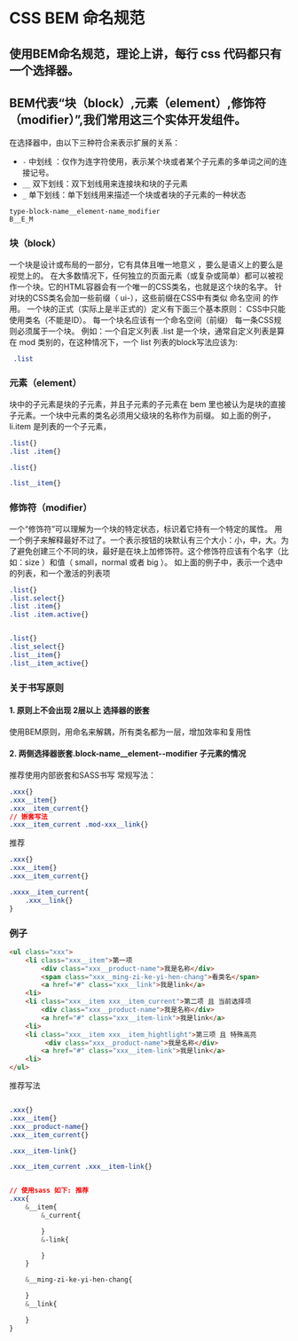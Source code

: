 # CSS BEM 命名规范
## 使用BEM命名规范，理论上讲，每行 css 代码都只有一个选择器。
## BEM代表“块（block）,元素（element）,修饰符（modifier）”,我们常用这三个实体开发组件。
在选择器中，由以下三种符合来表示扩展的关系：

>
* `-`  中划线 ：仅作为连字符使用，表示某个块或者某个子元素的多单词之间的连接记号。
* `__`  双下划线：双下划线用来连接块和块的子元素
* `_`   单下划线：单下划线用来描述一个块或者块的子元素的一种状态

`type-block-name__element-name_modifier`    
`B__E_M`


### 块（block）


一个块是设计或布局的一部分，它有具体且唯一地意义 ，要么是语义上的要么是视觉上的。
在大多数情况下，任何独立的页面元素（或复杂或简单）都可以被视作一个块。它的HTML容器会有一个唯一的CSS类名，也就是这个块的名字。
针对块的CSS类名会加一些前缀（ ui-），这些前缀在CSS中有类似 命名空间 的作用。
一个块的正式（实际上是半正式的）定义有下面三个基本原则：
CSS中只能使用类名（不能是ID）。
每一个块名应该有一个命名空间（前缀）
每一条CSS规则必须属于一个块。
例如：一个自定义列表 .list 是一个块，通常自定义列表是算在 mod 类别的，在这种情况下，一个 list 列表的block写法应该为:
```css
 .list
```

### 元素（element）
块中的子元素是块的子元素，并且子元素的子元素在 bem 里也被认为是块的直接子元素。一个块中元素的类名必须用父级块的名称作为前缀。
如上面的例子，li.item 是列表的一个子元素，
```css
.list{}
.list .item{}

.list{}

.list__item{}
```

### 修饰符（modifier）

一个“修饰符”可以理解为一个块的特定状态，标识着它持有一个特定的属性。
用一个例子来解释最好不过了。一个表示按钮的块默认有三个大小：小，中，大。为了避免创建三个不同的块，最好是在块上加修饰符。这个修饰符应该有个名字（比如：size ）和值（ small，normal 或者 big ）。
如上面的例子中，表示一个选中的列表，和一个激活的列表项
```css
.list{}
.list.select{}
.list .item{}
.list .item.active{}


.list{}
.list_select{}
.list__item{}
.list__item_active{}
```

### 关于书写原则
#### 1. 原则上不会出现 **2层以上** 选择器的嵌套
使用BEM原则，用命名来解耦，所有类名都为一层，增加效率和复用性

#### 2. 两侧选择器嵌套.block-name__element--modifier 子元素的情况
推荐使用内部嵌套和SASS书写
常规写法：
 ```css
.xxx{}
.xxx__item{}
.xxx__item_current{}
// 嵌套写法
.xxx__item_current .mod-xxx__link{}
```
推荐
```css
.xxx{}
.xxx__item{}
.xxx__item_current{}

.xxxx__item_current{
    .xxx__link{}
}

```

### 例子
```html
<ul class="xxx">
    <li class="xxx__item">第一项
        <div class="xxx__product-name">我是名称</div>
        <span class="xxx__ming-zi-ke-yi-hen-chang">看类名</span>
        <a href="#" class="xxx__link">我是link</a>
    <li>
    <li class="xxx__item xxx__item_current">第二项 且 当前选择项
        <div class="xxx__product-name">我是名称</div>
        <a href="#" class="xxx__item-link">我是link</a>
    <li>
    <li class="xxx__item xxx__item_hightlight">第三项 且 特殊高亮
         <div class="xxx__product-name">我是名称</div>
        <a href="#" class="xxx__item-link">我是link</a>
    <li>
</ul>
```

推荐写法
```css

.xxx{}
.xxx__item{}
.xxx__product-name{}
.xxx__item_current{}

.xxx__item-link{}

.xxx__item_current .xxx__item-link{}


// 使用sass 如下: 推荐
.xxx{
    &__item{
        &_current{

        }
        &-link{

        }
    }

    &__ming-zi-ke-yi-hen-chang{

    }
    &__link{

    }
}


```